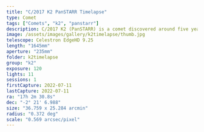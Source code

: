 ```yaml
---
title: "C/2017 K2 PanSTARR Timelapse"
type: Comet
tags: ["Comets", "k2", "panstarr"]
description: C/2017 K2 (PanSTARR) is a comet discovered around five years ago. It is notable for the amount of activity it exhibited despite being so far from the sun. It is at its brightest from Earth this week at a distance of 'just' 270 million kilometers. When it reaches its closest distance to the sun (perihelion) it will be closer to Mars and less visible. This image shows the superimposed core arcing across the sky for about 30 minutes.
image: /assets/images/gallery/k2timelapse/thumb.jpg
telescope: Celestron EdgeHD 9.25
length: "1645mm"
aperture: "235mm"
folder: k2timelapse
group: "k2"
exposure: 120
lights: 11
sessions: 1
firstCapture: 2022-07-11
lastCapture: 2022-07-11
ra: "17h 2m 30.8s"
dec: "-2° 21' 6.988"
size: "36.759 x 25.284 arcmin"
radius: "0.372 deg"
scale: "0.569 arcsec/pixel"
---
```

